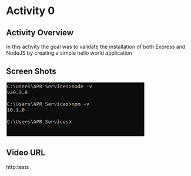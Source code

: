# Activity 0

 ## Activity Overview
In this activity the goal was to validate the installation of both Express and NodeJS by creating a simple hello world application

## Screen Shots
![Node and Npm](NodeAndNpm.png)


## Video URL
http:tests